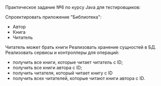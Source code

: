 Практическое задание №6 по курсу Java для тестировщиков:

Спроектировать приложение "Библиотека":
 - Автор
 - Книга
 - Читатель
 
Читатель может брать книги Реализовать хранение сущностей в БД. Реализовать сервисы и контроллеры для операций:
 - получить все книги, которые читает читатель с ID;
 - получить все книги автора с ID;
 - получить читателя, который читает книгу с ID
 - получить всех читателей, которые читают книги автора с ID.